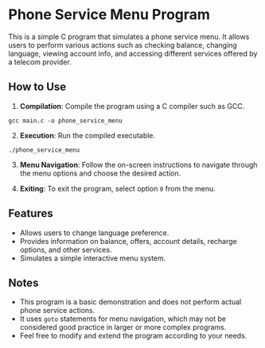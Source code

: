 # Phone Service Menu Program

This is a simple C program that simulates a phone service menu. It allows users to perform various actions such as checking balance, changing language, viewing account info, and accessing different services offered by a telecom provider.

## How to Use

1. **Compilation**: Compile the program using a C compiler such as GCC.
```
gcc main.c -o phone_service_menu
```

2. **Execution**: Run the compiled executable.
```
./phone_service_menu
```

3. **Menu Navigation**: Follow the on-screen instructions to navigate through the menu options and choose the desired action.

4. **Exiting**: To exit the program, select option `0` from the menu.

## Features

- Allows users to change language preference.
- Provides information on balance, offers, account details, recharge options, and other services.
- Simulates a simple interactive menu system.

## Notes

- This program is a basic demonstration and does not perform actual phone service actions.
- It uses `goto` statements for menu navigation, which may not be considered good practice in larger or more complex programs.
- Feel free to modify and extend the program according to your needs.
